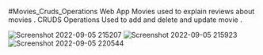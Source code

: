#Movies_Cruds_Operations
Web App Movies  used to explain reviews about movies .
CRUDS Operations Used to add and delete and update movie .

![Screenshot 2022-09-05 215207](https://user-images.githubusercontent.com/84684863/188508906-386d49ad-e0e0-42c5-ba6f-e10db3117ff7.png)
![Screenshot 2022-09-05 215923](https://user-images.githubusercontent.com/84684863/188508916-1305de8c-d05b-4ad9-bdf9-2fa16aa57d59.png)
![Screenshot 2022-09-05 220544](https://user-images.githubusercontent.com/84684863/188508953-e23530db-57d2-4769-8cdc-e99dc9b841c4.png)
